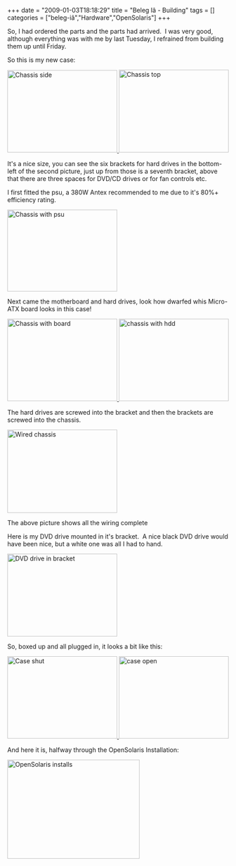 +++
date = "2009-01-03T18:18:29"
title = "Beleg Iâ - Building"
tags = []
categories = ["beleg-iâ","Hardware","OpenSolaris"]
+++

So, I had ordered the parts and the parts had arrived.  I was very good, although everything was with me by last Tuesday, I refrained from building them up until Friday.

So this is my new case:

[<img src="http://i9.photobucket.com/albums/a55/forquare/server/XL803229.jpg" width="250" height="187" class="none" title="Chassis side" />][1][ <img src="http://i9.photobucket.com/albums/a55/forquare/server/XL803231.jpg" width="250" height="188" class="none" title="Chassis top" />][2]

It's a nice size, you can see the six brackets for hard drives in the bottom-left of the second picture, just up from those is a seventh bracket, above that there are three spaces for DVD/CD drives or for fan controls etc.

I first fitted the psu, a 380W Antex recommended to me due to it's 80%+ efficiency rating.

[<img src="http://i9.photobucket.com/albums/a55/forquare/server/XL803232.jpg" width="250" height="186" class="alignnone" title="Chassis with psu" />][3]

Next came the motherboard and hard drives, look how dwarfed whis Micro-ATX board looks in this case!

[<img src="http://i9.photobucket.com/albums/a55/forquare/server/XL803233.jpg" width="250" height="187" class="alignnone" title="Chassis with board" />][4][ <img src="http://i9.photobucket.com/albums/a55/forquare/server/XL803235.jpg" width="250" height="187" class="alignnone" title="chassis with hdd" />][5]

The hard drives are screwed into the bracket and then the brackets are screwed into the chassis.

[<img src="http://i9.photobucket.com/albums/a55/forquare/server/XL803237.jpg" width="250" height="189" class="alignnone" title="Wired chassis" />][6]

The above picture shows all the wiring complete

Here is my DVD drive mounted in it's bracket.  A nice black DVD drive would have been nice, but a white one was all I had to hand.

[<img src="http://i9.photobucket.com/albums/a55/forquare/server/XL803238.jpg" width="250" height="188" class="alignnone" title="DVD drive in bracket" />][7]

So, boxed up and all plugged in, it looks a bit like this:

[<img src="http://i9.photobucket.com/albums/a55/forquare/server/XL803239.jpg" width="250" height="187" class="alignnone" title="Case shut" />][8][ <img src="http://i9.photobucket.com/albums/a55/forquare/server/XL803240.jpg" width="250" height="187" class="alignnone" title="case open" />][9]

And here it is, halfway through the OpenSolaris Installation:

[<img src="http://i9.photobucket.com/albums/a55/forquare/server/XL803241.jpg" width="301" height="225" class="aligncenter" title="OpenSolaris installs" />][10]

  [1]: http://i9.photobucket.com/albums/a55/forquare/server/XL803229.jpg
  [2]: http://i9.photobucket.com/albums/a55/forquare/server/XL803231.jpg
  [3]: http://i9.photobucket.com/albums/a55/forquare/server/XL803232.jpg
  [4]: http://i9.photobucket.com/albums/a55/forquare/server/XL803233.jpg
  [5]: http://i9.photobucket.com/albums/a55/forquare/server/XL803235.jpg
  [6]: http://i9.photobucket.com/albums/a55/forquare/server/XL803237.jpg
  [7]: http://i9.photobucket.com/albums/a55/forquare/server/XL803238.jpg
  [8]: http://i9.photobucket.com/albums/a55/forquare/server/XL803239.jpg
  [9]: http://i9.photobucket.com/albums/a55/forquare/server/XL803240.jpg
  [10]: http://i9.photobucket.com/albums/a55/forquare/server/XL803241.jpg
